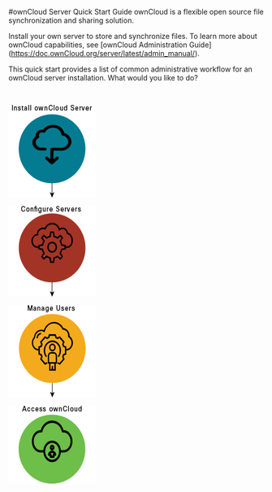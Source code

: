 #ownCloud Server Quick Start Guide
ownCloud is a flexible open source file synchronization  and sharing solution. 

Install your own server to store and synchronize files. To learn more about ownCloud capabilities, see [ownCloud Administration Guide] (https://doc.ownCloud.org/server/latest/admin_manual/).

This quick start provides a list of common administrative workflow for an ownCloud server installation. What would you like to do?

<br>

[![Install ownCloud Server](install.png)](install.md)

[![Configure ownCloud Servers](configure.png)](servers.md)

[![Add User Accounts](user.png)](user.md)

[![Access ownCloud Servers](login.png)](access.md)








